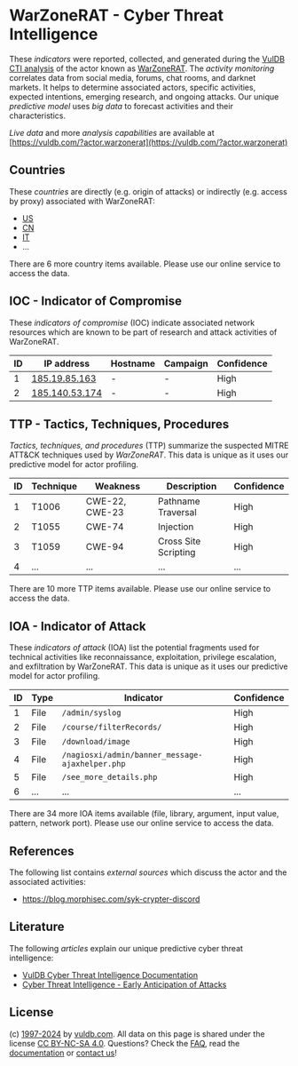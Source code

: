 # WarZoneRAT - Cyber Threat Intelligence

These _indicators_ were reported, collected, and generated during the [VulDB CTI analysis](https://vuldb.com/?kb.cti) of the actor known as [WarZoneRAT](https://vuldb.com/?actor.warzonerat). The _activity monitoring_ correlates data from social media, forums, chat rooms, and darknet markets. It helps to determine associated actors, specific activities, expected intentions, emerging research, and ongoing attacks. Our unique _predictive model_ uses _big data_ to forecast activities and their characteristics.

_Live data_ and more _analysis capabilities_ are available at [https://vuldb.com/?actor.warzonerat](https://vuldb.com/?actor.warzonerat)

## Countries

These _countries_ are directly (e.g. origin of attacks) or indirectly (e.g. access by proxy) associated with WarZoneRAT:

* [US](https://vuldb.com/?country.us)
* [CN](https://vuldb.com/?country.cn)
* [IT](https://vuldb.com/?country.it)
* ...

There are 6 more country items available. Please use our online service to access the data.

## IOC - Indicator of Compromise

These _indicators of compromise_ (IOC) indicate associated network resources which are known to be part of research and attack activities of WarZoneRAT.

ID | IP address | Hostname | Campaign | Confidence
-- | ---------- | -------- | -------- | ----------
1 | [185.19.85.163](https://vuldb.com/?ip.185.19.85.163) | - | - | High
2 | [185.140.53.174](https://vuldb.com/?ip.185.140.53.174) | - | - | High

## TTP - Tactics, Techniques, Procedures

_Tactics, techniques, and procedures_ (TTP) summarize the suspected MITRE ATT&CK techniques used by _WarZoneRAT_. This data is unique as it uses our predictive model for actor profiling.

ID | Technique | Weakness | Description | Confidence
-- | --------- | -------- | ----------- | ----------
1 | T1006 | CWE-22, CWE-23 | Pathname Traversal | High
2 | T1055 | CWE-74 | Injection | High
3 | T1059 | CWE-94 | Cross Site Scripting | High
4 | ... | ... | ... | ...

There are 10 more TTP items available. Please use our online service to access the data.

## IOA - Indicator of Attack

These _indicators of attack_ (IOA) list the potential fragments used for technical activities like reconnaissance, exploitation, privilege escalation, and exfiltration by WarZoneRAT. This data is unique as it uses our predictive model for actor profiling.

ID | Type | Indicator | Confidence
-- | ---- | --------- | ----------
1 | File | `/admin/syslog` | High
2 | File | `/course/filterRecords/` | High
3 | File | `/download/image` | High
4 | File | `/nagiosxi/admin/banner_message-ajaxhelper.php` | High
5 | File | `/see_more_details.php` | High
6 | ... | ... | ...

There are 34 more IOA items available (file, library, argument, input value, pattern, network port). Please use our online service to access the data.

## References

The following list contains _external sources_ which discuss the actor and the associated activities:

* https://blog.morphisec.com/syk-crypter-discord

## Literature

The following _articles_ explain our unique predictive cyber threat intelligence:

* [VulDB Cyber Threat Intelligence Documentation](https://vuldb.com/?kb.cti)
* [Cyber Threat Intelligence - Early Anticipation of Attacks](https://www.scip.ch/en/?labs.20201022)

## License

(c) [1997-2024](https://vuldb.com/?kb.changelog) by [vuldb.com](https://vuldb.com/?kb.about). All data on this page is shared under the license [CC BY-NC-SA 4.0](https://creativecommons.org/licenses/by-nc-sa/4.0/). Questions? Check the [FAQ](https://vuldb.com/?kb.faq), read the [documentation](https://vuldb.com/?kb) or [contact us](https://vuldb.com/?contact)!
